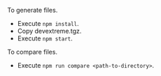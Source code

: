 ﻿To generate files.
- Execute `npm install`.
- Copy devextreme.tgz.
- Execute `npm start`.

To compare files.
- Execute `npm run compare <path-to-directory>`.